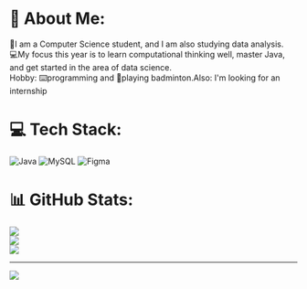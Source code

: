 # 💫 About Me:
👾I am a Computer Science student, and I am also studying data analysis.<br>💻My focus this year is to learn computational thinking well, master Java, and get started in the area of data science.<br>Hobby: ⌨️programming and 🏸playing badminton.Also: I'm looking for an internship<br>


# 💻 Tech Stack:
![Java](https://img.shields.io/badge/java-%23ED8B00.svg?style=for-the-badge&logo=openjdk&logoColor=white) ![MySQL](https://img.shields.io/badge/mysql-4479A1.svg?style=for-the-badge&logo=mysql&logoColor=white) ![Figma](https://img.shields.io/badge/figma-%23F24E1E.svg?style=for-the-badge&logo=figma&logoColor=white)
# 📊 GitHub Stats:
![](https://github-readme-stats.vercel.app/api?username=AndreMugnol06&theme=tokyonight&hide_border=false&include_all_commits=false&count_private=false)<br/>
![](https://github-readme-streak-stats.herokuapp.com/?user=AndreMugnol06&theme=tokyonight&hide_border=false)<br/>
![](https://github-readme-stats.vercel.app/api/top-langs/?username=AndreMugnol06&theme=tokyonight&hide_border=false&include_all_commits=false&count_private=false&layout=compact)

---
[![](https://visitcount.itsvg.in/api?id=AndreMugnol06&icon=0&color=0)](https://visitcount.itsvg.in)

<!-- Proudly created with GPRM ( https://gprm.itsvg.in ) -->